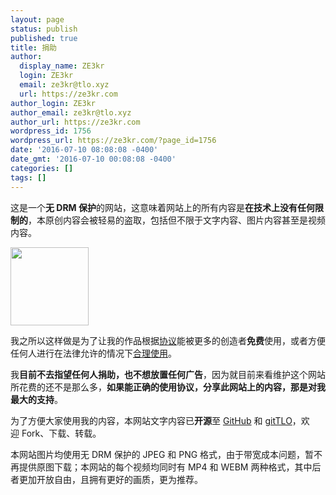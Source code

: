 ```yaml
---
layout: page
status: publish
published: true
title: 捐助
author:
  display_name: ZE3kr
  login: ZE3kr
  email: ze3kr@tlo.xyz
  url: https://ze3kr.com
author_login: ZE3kr
author_email: ze3kr@tlo.xyz
author_url: https://ze3kr.com
wordpress_id: 1756
wordpress_url: https://ze3kr.com/?page_id=1756
date: '2016-07-10 08:08:08 -0400'
date_gmt: '2016-07-10 00:08:08 -0400'
categories: []
tags: []
---
```

<p>这是一个<strong>无 DRM 保护</strong>的网站，这意味着网站上的所有内容是<strong>在技术上没有任何限制的</strong>，本原创内容会被轻易的盗取，包括但不限于文字内容、图片内容甚至是视频内容。</p>
<p><img src="https://cdntlo.b0.upaiyun.com/my-uploads/drm-free.svg" width="125" height="125" /></p>
<p>我之所以这样做是为了让我的作品根据<a href="https://ze3kr.com/license/">协议</a>能被更多的创造者<strong>免费</strong>使用，或者方便任何人进行在法律允许的情况下<a href="https://zh.wikisource.org/wiki/中华人民共和国著作权法#.E7.AC.AC.E5.9B.9B.E8.8A.82.E3.80.80.E6.9D.83.E5.88.A9.E7.9A.84.E9.99.90.E5.88.B6" target="_blank">合理使用</a>。</p>
<p>我<strong>目前不去指望任何人捐助，也不想放置任何广告</strong>，因为就目前来看维护这个网站所花费的还不是那么多，<strong>如果能正确的使用协议，分享此网站上的内容，那是对我最大的支持</strong>。</p>
<p>为了方便大家使用我的内容，本网站文字内容已<strong>开源</strong>至 <a href="https://github.com/ZE3kr/ZE3kr" target="_blank">GitHub</a> 和 <a href="https://git.tlo.xyz/ZE3kr/ZE3kr">gitTLO</a>，欢迎 Fork、下载、转载。</p>
<p>本网站图片均使用无 DRM 保护的 JPEG 和 PNG 格式，由于带宽成本问题，暂不再提供原图下载；本网站的每个视频均同时有 MP4 和 WEBM 两种格式，其中后者更加开放自由，且拥有更好的画质，更为推荐。</p>
<p><!--</p>
<h2>捐助方式</h2>
<h3>微信支付</h3>
<p>请在<strong>微信</strong>客户端内扫描下方二维码，或关注微信号 <code>ZE3kr_service</code> 后点击页面下方的捐款按钮。</p>
<p>[img id="1716" size="thumbnail"][/img]</p>
<h3>支付宝支付</h3>
<p>请在<b>支付宝</b>客户端内扫描下方二维码</p>
<p>[img id="1717" size="thumbnail"][/img]</p>
<p><strong>或在手机上<a href="https://qr.alipay.com/ap9exv5cnp5mbofk4d" target="_blank">点此链接</a></strong></p>
<h3>PayPal</h3>
<p>请转账到 <code>admin@ze3kr.com</code>--></p>

